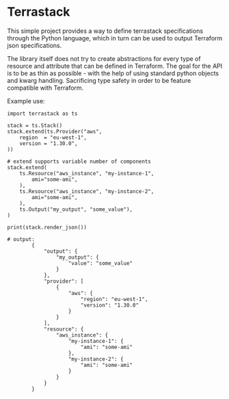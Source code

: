 Terrastack
========================

This simple project provides a way to define terrastack specifications through the Python language,
which in turn can be used to output Terraform json specifications.

The library itself does not try to create abstractions for every type of resource and attribute that
can be defined in Terraform. The goal for the API is to be as thin as possible - with the help of
using standard python objects and kwarg handling. Sacrificing type safety in order to be feature
compatible with Terraform.

Example use:
```
import terrastack as ts

stack = ts.Stack()
stack.extend(ts.Provider("aws",
    region  = "eu-west-1",
    version = "1.30.0",
))

# extend supports variable number of components
stack.extend(
    ts.Resource("aws_instance", "my-instance-1",
        ami="some-ami",
    ),
    ts.Resource("aws_instance", "my-instance-2",
        ami="some-ami",
    ),
    ts.Output("my_output", "some_value"),
)

print(stack.render_json())

# output:
        {
            "output": {
                "my_output": {
                    "value": "some_value"
                }
            },
            "provider": [
                {
                    "aws": {
                        "region": "eu-west-1",
                        "version": "1.30.0"
                    }
                }
            ],
            "resource": {
                "aws_instance": {
                    "my-instance-1": {
                        "ami": "some-ami"
                    },
                    "my-instance-2": {
                        "ami": "some-ami"
                    }
                }
            }
        }
```
